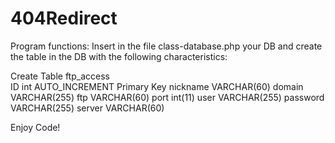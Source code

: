 # 404Redirect

Program functions:
Insert in the file class-database.php your DB and create the table in the DB with the following characteristics:

Create Table ftp_access </br>
 ID int AUTO_INCREMENT Primary Key
 nickname VARCHAR(60)
 domain VARCHAR(255)
 ftp VARCHAR(60)
 port int(11)
 user VARCHAR(255)
 password VARCHAR(255)
 server VARCHAR(60)

Enjoy Code!
